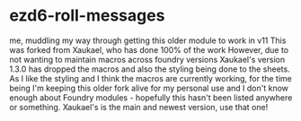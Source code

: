 # ezd6-roll-messages
me, muddling my way through getting this older module to work in v11
This was forked from Xaukael, who has done 100% of the work
However, due to not wanting to maintain macros across foundry versions Xaukael's version 1.3.0 has dropped the macros and also the styling being done to the sheets.
As I like the styling and I think the macros are currently working, for the time being I'm keeping this older fork alive for my personal use and I don't know enough about Foundry modules - hopefully this hasn't been listed anywhere or something. Xaukael's is the main and newest version, use that one!
